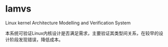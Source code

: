 # lamvs
Linux kernel Architecture Modelling and Verification System


本系统可验证Linux内核设计是否满足需求，主要验证其类型间关系，在较早的设计阶段发现错误，降低成本。
